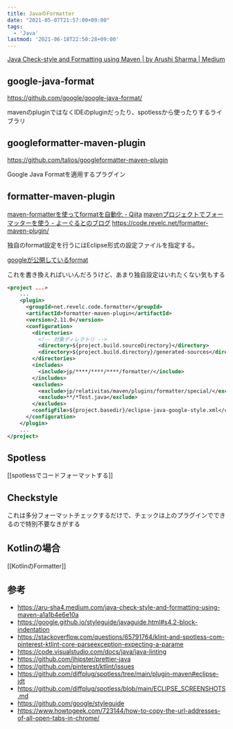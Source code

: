 ```yaml
---
title: JavaのFormatter
date: "2021-05-07T21:57:00+09:00"
tags:
  - 'Java'
lastmod: '2021-06-18T22:50:28+09:00'
---
```


[Java Check-style and Formatting using Maven | by Arushi Sharma | Medium](https://medium.com/@aru_sha4/java-check-style-and-formatting-using-maven-a1a1b4e6e10a)

## google-java-format

<https://github.com/google/google-java-format/>

mavenのpluginではなくIDEのpluginだったり、spotlessから使ったりするライブラリ

## googleformatter-maven-plugin

<https://github.com/talios/googleformatter-maven-plugin>

Google Java Formatを適用するプラグイン

## formatter-maven-plugin

[maven-formatterを使ってformatを自動化 - Qiita](https://qiita.com/daikon510/items/abb8cdc552833b5cdaf7)
[mavenプロジェクトでフォーマッターを使う - よーぐるとのブログ](https://yoghurt1131.hatenablog.com/entry/2017/10/01/204302)
<https://code.revelc.net/formatter-maven-plugin/>

独自のformat設定を行うにはEclipse形式の設定ファイルを指定する。

[googleが公開しているformat](https://github.com/google/styleguide/blob/gh-pages/eclipse-java-google-style.xml)

これを書き換えればいいんだろうけど、あまり独自設定はいれたくない気もする

```xml
<project ...>
    ...
    <plugin>
      <groupId>net.revelc.code.formatter</groupId>
      <artifactId>formatter-maven-plugin</artifactId>
      <version>2.11.0</version>
      <configuration>
        <directories>
          <!-- 対象ディレクトリ -->
          <directory>${project.build.sourceDirectory}</directory>
          <directory>${project.build.directory}/generated-sources</directory>
        </directories>
        <includes>
          <include>jp/****/****/****/formatter/</include>
        </includes>
        <excludes>
          <exclude>jp/relativitas/maven/plugins/formatter/special/</exclude>
          <exclude>**/*Test.java</exclude>
        </excludes>
        <configFile>${project.basedir}/eclipse-java-google-style.xml</configFile>
      </configuration>
    </plugin>
    ...
</project>
```

## Spotless

[[spotlessでコードフォーマットする]]

## Checkstyle

これは多分フォーマットチェックするだけで、チェックは上のプラグインでできるので特別不要なきがする

## Kotlinの場合

[[KotlinのFormatter]]


## 参考

- https://aru-sha4.medium.com/java-check-style-and-formatting-using-maven-a1a1b4e6e10a
- https://google.github.io/styleguide/javaguide.html#s4.2-block-indentation
- https://stackoverflow.com/questions/65791764/klint-and-spotless-com-pinterest-ktlint-core-parseexception-expecting-a-parame
- https://code.visualstudio.com/docs/java/java-linting
- https://github.com/jhipster/prettier-java
- https://github.com/pinterest/ktlint/issues
- https://github.com/diffplug/spotless/tree/main/plugin-maven#eclipse-jdt
- https://github.com/diffplug/spotless/blob/main/ECLIPSE_SCREENSHOTS.md
- https://github.com/google/styleguide
- https://www.howtogeek.com/723144/how-to-copy-the-url-addresses-of-all-open-tabs-in-chrome/
